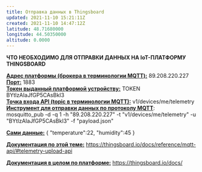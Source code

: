 ```yaml
---
title: Отправка данных в Thingsboard
updated: 2021-11-10 15:21:11Z
created: 2021-11-10 14:47:12Z
latitude: 48.71680000
longitude: 44.50350000
altitude: 0.0000
---
```


**ЧТО НЕОБХОДИМО ДЛЯ ОТПРАВКИ ДАННЫХ НА IoT-ПЛАТФОРМУ THINGSBOARD**

<ins>**Адрес платформы (брокера в терминологии MQTT):**</ins> 89.208.220.227 <ins>**Порт:**</ins> 1883<br>
<ins>**Токен выданный платформой устройству:**</ins> TOKEN BYtlzAIaJfGP5CAsBkI3<br>
<ins>**Точка входа API (topic в терминологии MQTT):**</ins> v1/devices/me/telemetry<br>
<ins>**Инструмент для отправки данных по протоколу MQTT**</ins>:<br>
  mosquitto_pub -d -q 1 -h "89.208.220.227" -t "v1/devices/me/telemetry" -u "BYtlzAIaJfGP5CAsBkI3" -f "payload.json"

<ins>**Сами данные:**</ins>
  {
  "temperature":22,
  "humidity":45
  }

<ins>**Документация по этой теме:**</ins>
https://thingsboard.io/docs/reference/mqtt-api/#telemetry-upload-api

<ins>**Документация в целом по платформе:**</ins>
https://thingsboard.io/docs/
